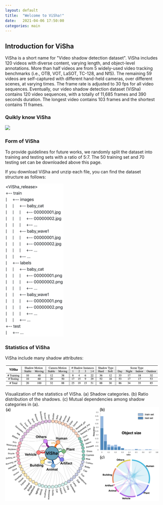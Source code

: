 ```yaml
---
layout: default
title:  "Welcome to ViSha!"
date:   2021-04-06 17:50:00
categories: main
---
```


## Introduction for ViSha
ViSha is a short name for "Video shadow detection dataset". ViSha includes 120 videos with diverse content, varying length, and object-level annotations. More than half videos are from 5 widely-used video tracking benchmarks (i.e., OTB, VOT, LaSOT, TC-128, and NfS). The remaining 59 videos are self-captured with different hand-held cameras, over different scenes, at varying times. The frame rate is adjusted to 30 fps for all video sequences. Eventually, our video shadow detection dataset (ViSha) contains 120 video sequences, with a totally of 11,685 frames and 390 seconds duration. The longest video contains 103 frames and the shortest contains 11 frames.

### Quikly know ViSha

<!-- <img src="https://github.com/eraserNut/eraserNut.github.io/blob/main/_posts/video1_compass_gif2.gif"> -->
<img src="https://github.com/eraserNut/eraserNut.github.io/blob/main/_posts/video1_compass_gif2.gif?raw=true">

### Form of ViSha
To provide guidelines for future works, we randomly split the dataset into training and testing sets with a ratio of 5:7. The 50 training set and 70 testing set can be downloaded above this page.

If you download ViSha and unzip each file, you can find the dataset structure as follows:
<!-- <img src="https://github.com/eraserNut/eraserNut.github.io/blob/main/_posts/folder_structure.png"> -->
<img src="https://github.com/eraserNut/eraserNut.github.io/blob/main/_posts/folder_structure.png?raw=true" height="500">


### Statistics of ViSha
ViSha include many shadow attributes:
<!-- <img src="https://github.com/eraserNut/eraserNut.github.io/blob/main/_posts/visha_sta.png"> -->
<img src="https://github.com/eraserNut/eraserNut.github.io/blob/main/_posts/visha_sta.png?raw=true" width="900">


Visualization of the statistics of ViSha. (a) Shadow categories. (b) Ratio distribution of the shadows. (c) Mutual dependencies among shadow categories in (a).
<img src="https://github.com/eraserNut/eraserNut.github.io/blob/main/_posts/visha_figure.png?raw=true" width="700">


